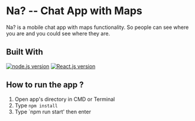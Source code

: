 <h1 align="left">Na? -- Chat App with Maps</h1>

Na? is a mobile chat app with maps functionality. So people can see where you are and you could see where they are.


## Built With
<a href="#"><img src="https://img.shields.io/badge/node.js-v12.14.0-green?style=flat-square" alt="node.js version"></a>
<a href="#"><img src="https://img.shields.io/badge/react--native-v0.61.5-blue?style=flat-square" alt="React.js version"></a>


## How to run the app ?
1. Open app's directory in CMD or Terminal
2. Type `npm install`
3. Type `npm run start' then enter
